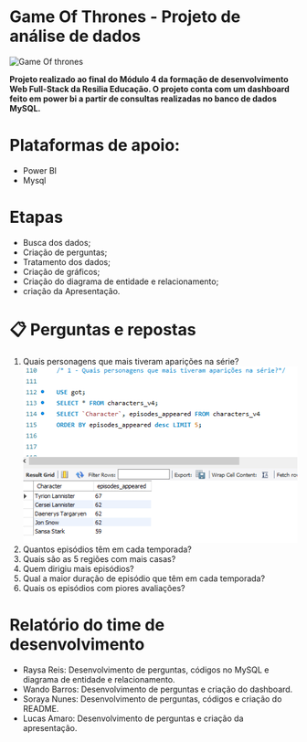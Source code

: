# Game Of Thrones - Projeto de análise de dados
![Game Of thrones](https://user-images.githubusercontent.com/113200413/213538687-ea4002c2-608c-4982-ad57-b1c7d3602a15.png)

**Projeto realizado ao final do Módulo 4 da formação de desenvolvimento Web Full-Stack da Resilia Educação. O projeto conta com um dashboard feito em power bi a partir de consultas realizadas no banco de dados MySQL.**

# Plataformas de apoio:

<ul>
<li>Power BI </li>
<li>Mysql </li>
</ul>

# Etapas
<ul>
<li>Busca dos dados; </li>
<li>Criação de perguntas;</li>
<li>Tratamento dos dados;</li>
<li>Criação de gráficos;</li>
<li>Criação do diagrama de entidade e relacionamento;</li>
<li>criação da Apresentação.</li>
</ul>

# 📋 Perguntas e repostas
<ol>
  <li>Quais personagens que mais tiveram aparições na série?</li>
  <img src="Imagens/querys/1. aparições.png" alt="query9"/>
  <li>Quantos episódios têm em cada temporada?</li>
  <li>Quais são as 5 regiões com mais casas?</li>
  <li>Quem dirigiu mais episódios?</li>
  <li>Qual a maior duração de episódio que têm em cada temporada?</li>
  <li>Quais os episódios com piores avaliações?</li>
</ol>

# Relatório do time de desenvolvimento
<ul>
<li>Raysa Reis: Desenvolvimento de perguntas, códigos no MySQL e diagrama de entidade e relacionamento.  </li>
<li>Wando Barros: Desenvolvimento de perguntas e criação do dashboard.</li>
<li>Soraya Nunes: Desenvolvimento de perguntas, códigos e criação do README.</li>
<li>Lucas Amaro: Desenvolvimento de perguntas e criação da apresentação.</li>
</ul>
